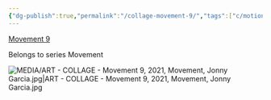 ```yaml
---
{"dg-publish":true,"permalink":"/collage-movement-9/","tags":["c/motion","collage/series/movement","c/woman","dance","c/colour-bw","c/line","collage/year-2021"],"created":"2025-08-24T14:53:54.726-04:00","updated":"2025-09-10T13:14:44.171-04:00"}
---
```



[Movement 9](https://www.instagram.com/p/CXbPnjTLP-f/?utm_source=ig_web_copy_link)

Belongs to series Movement

![MEDIA/ART - COLLAGE - Movement 9, 2021, Movement, Jonny Garcia.jpg|ART - COLLAGE - Movement 9, 2021, Movement, Jonny Garcia.jpg](/img/user/MEDIA/ART%20-%20COLLAGE%20-%20Movement%209,%202021,%20Movement,%20Jonny%20Garcia.jpg)
